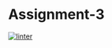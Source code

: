 # Assignment-3
[![linter](https://github.com/A-Land/Assignment-3/workflows/linter/badge.svg)](https://github.com/marketplace/actions/super-linter)
